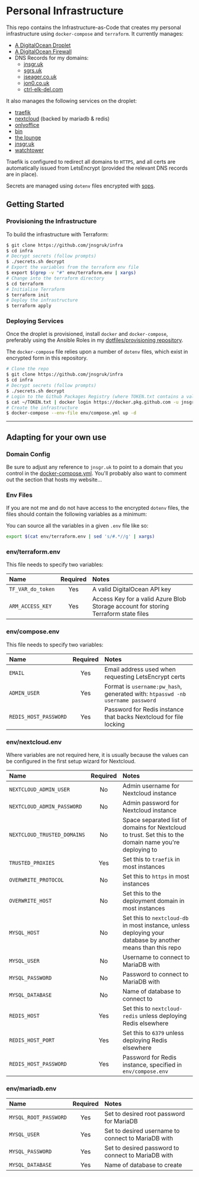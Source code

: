 # Personal Infrastructure

This repo contains the Infrastructure-as-Code that creates my personal infrastructure using `docker-compose` and `terraform`. It currently manages:

- [A DigitalOcean Droplet](./terraform/personal-infra.tf)
- [A DigitalOcean Firewall](./terraform/personal-infra.tf)
- DNS Records for my domains:
  - [jnsgr.uk](./terraform/dns-jnsgr-uk.tf)
  - [sgrs.uk](./terraform/dns-sgrs-uk.tf)
  - [jseager.co.uk](./terraform/dns-jseager-co-uk.tf)
  - [jon0.co.uk](./terraform/dns-jon0-co-uk.tf)
  - [ctrl-elk-del.com](./terraform/dns-ctrl-elk-del-com.tf)

It also manages the following services on the droplet:

- [traefik](https://traefik.io)
- [nextcloud](https://nextcloud.com/) (backed by mariadb & redis)
- [onlyoffice](https://hub.docker.com/r/onlyoffice/documentserver/)
- [bin](https://github.com/w4/bin)
- [the lounge](https://thelounge.chat/)
- [jnsgr.uk](https://github.com/jnsgruk/jnsgr.uk)
- [watchtower](https://github.com/containrrr/watchtower)

Traefik is configured to redirect all domains to `HTTPS`, and all certs are automatically issued from LetsEncrypt (provided the relevant DNS records are in place).

Secrets are managed using `dotenv` files encrypted with [sops](https://github.com/mozilla/sops).

## Getting Started

### Provisioning the Infrastructure

To build the infrastructure with Terraform:

```bash
$ git clone https://github.com/jnsgruk/infra
$ cd infra
# Decrypt secrets (follow prompts)
$ ./secrets.sh decrypt
# Export the variables from the terraform env file
$ export $(grep -v "#" env/terraform.env | xargs)
# Change into the terraform directory
$ cd terraform
# Initialise Terraform
$ terraform init
# Deploy the infrastructure
$ terraform apply
```

### Deploying Services

Once the droplet is provisioned, install `docker` and `docker-compose`, preferably using the Ansible Roles in my [dotfiles/provisioning repository](https://jnsgr.uk/dotfiles).

The `docker-compose` file relies upon a number of `dotenv` files, which exist in encrypted form in this repository.

```bash
# Clone the repo
$ git clone https://github.com/jnsgruk/infra
$ cd infra
# Decrypt secrets (follow prompts)
$ ./secrets.sh decrypt
# Login to the Github Packages Registry (where TOKEN.txt contains a valid Github access token)
$ cat ~/TOKEN.txt | docker login https://docker.pkg.github.com -u jnsgruk --password-stdin
# Create the infrastructure
$ docker-compose --env-file env/compose.yml up -d
```

---

## Adapting for your own use

### Domain Config

Be sure to adjust any reference to `jnsgr.uk` to point to a domain that you control in the [docker-compose.yml](./docker-compose.yml). You'll probably also want to comment out the section that hosts my website...

### Env Files

If you are not me and do not have access to the encrypted `dotenv` files, the files should contain the following variables as a minimum:

You can source all the variables in a given `.env` file like so:

```bash
export $(cat env/terraform.env | sed 's/#.*//g' | xargs)
```

### env/terraform.env

This file needs to specify two variables:

| Name              | Required | Notes                                                                               |
| :---------------- | :------: | :---------------------------------------------------------------------------------- |
| `TF_VAR_do_token` |   Yes    | A valid DigitalOcean API key                                                        |
| `ARM_ACCESS_KEY`  |   Yes    | Access Key for a valid Azure Blob Storage account for storing Terraform state files |

### env/compose.env

This file needs to specify two variables:

| Name                  | Required | Notes                                                                          |
| :-------------------- | :------: | :----------------------------------------------------------------------------- |
| `EMAIL`               |   Yes    | Email address used when requesting LetsEncrypt certs                           |
| `ADMIN_USER`          |   Yes    | Format is `username:pw_hash`, generated with: `htpasswd -nb username password` |
| `REDIS_HOST_PASSWORD` |   Yes    | Password for Redis instance that backs Nextcloud for file locking              |

### env/nextcloud.env

Where variables are not required here, it is usually because the values can be configured in the first setup wizard for Nextcloud.

| Name                        | Required | Notes                                                                                                       |
| :-------------------------- | :------: | :---------------------------------------------------------------------------------------------------------- |
| `NEXTCLOUD_ADMIN_USER`      |    No    | Admin username for Nextcloud instance                                                                       |
| `NEXTCLOUD_ADMIN_PASSWORD`  |    No    | Admin password for Nextcloud instance                                                                       |
| `NEXTCLOUD_TRUSTED_DOMAINS` |    No    | Space separated list of domains for Nextcloud to trust. Set this to the domain name you're deploying to     |
| `TRUSTED_PROXIES`           |   Yes    | Set this to `traefik` in most instances                                                                     |
| `OVERWRITE_PROTOCOL`        |    No    | Set this to `https` in most instances                                                                       |
| `OVERWRITE_HOST`            |    No    | Set this to the deployment domain in most instances                                                         |
| `MYSQL_HOST`                |    No    | Set this to `nextcloud-db` in most instance, unless deploying your database by another means than this repo |
| `MYSQL_USER`                |    No    | Username to connect to MariaDB with                                                                         |
| `MYSQL_PASSWORD`            |    No    | Password to connect to MariaDB with                                                                         |
| `MYSQL_DATABASE`            |    No    | Name of database to connect to                                                                              |
| `REDIS_HOST`                |   Yes    | Set this to `nextcloud-redis` unless deploying Redis elsewhere                                              |
| `REDIS_HOST_PORT`           |   Yes    | Set this to `6379` unless deploying Redis elsewhere                                                         |
| `REDIS_HOST_PASSWORD`       |   Yes    | Password for Redis instance, specified in `env/compose.env`                                                 |

### env/mariadb.env

| Name                  | Required | Notes                                              |
| :-------------------- | :------: | :------------------------------------------------- |
| `MYSQL_ROOT_PASSWORD` |   Yes    | Set to desired root password for MariaDB           |
| `MYSQL_USER`          |   Yes    | Set to desired username to connect to MariaDB with |
| `MYSQL_PASSWORD`      |   Yes    | Set to desired password to connect to MariaDB with |
| `MYSQL_DATABASE`      |   Yes    | Name of database to create                         |
